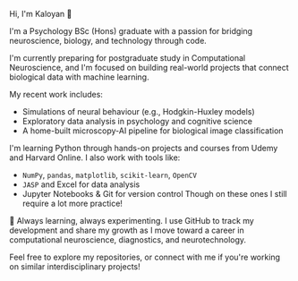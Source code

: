 Hi, I'm Kaloyan 👋

I'm a Psychology BSc (Hons) graduate with a passion for bridging neuroscience, biology, and technology through code.

I'm currently preparing for postgraduate study in Computational Neuroscience, and I'm focused on building real-world projects that connect biological data with machine learning.

My recent work includes:
- Simulations of neural behaviour (e.g., Hodgkin-Huxley models)
- Exploratory data analysis in psychology and cognitive science
- A home-built microscopy-AI pipeline for biological image classification

I'm learning Python through hands-on projects and courses from Udemy and Harvard Online. I also work with tools like:
- `NumPy`, `pandas`, `matplotlib`, `scikit-learn`, `OpenCV`
- `JASP` and Excel for data analysis
- Jupyter Notebooks & Git for version control
  Though on these ones I still require a lot more practice!

🌱 
Always learning, always experimenting. I use GitHub to track my development and share my growth as I move toward a career in computational neuroscience, diagnostics, and neurotechnology.

Feel free to explore my repositories, or connect with me if you're working on similar interdisciplinary projects!
